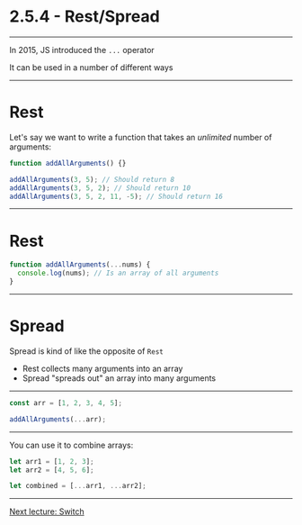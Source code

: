 # 2.5.4 - Rest/Spread

---

In 2015, JS introduced the `...` operator

It can be used in a number of different ways

---

# Rest

Let's say we want to write a function that takes an _unlimited_ number of arguments:

```js
function addAllArguments() {}

addAllArguments(3, 5); // Should return 8
addAllArguments(3, 5, 2); // Should return 10
addAllArguments(3, 5, 2, 11, -5); // Should return 16
```

---

# Rest

```js
function addAllArguments(...nums) {
  console.log(nums); // Is an array of all arguments
}
```

---

# Spread

Spread is kind of like the opposite of `Rest`

- Rest collects many arguments into an array
- Spread "spreads out" an array into many arguments

---

```js
const arr = [1, 2, 3, 4, 5];

addAllArguments(...arr);
```

---

You can use it to combine arrays:

```js
let arr1 = [1, 2, 3];
let arr2 = [4, 5, 6];

let combined = [...arr1, ...arr2];
```

---

[Next lecture: Switch](../lecture-5-switch-case)
